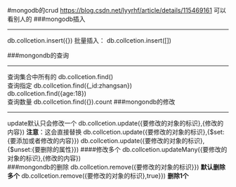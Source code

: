 #mongodb的crud
https://blog.csdn.net/lyyrhf/article/details/115469161  可以看别人的
###mongodb插入
***
db.collcetion.insert({})
批量插入：
db.collcetion.insert([])

###mongondb的查询
***
查询集合中所有的
db.collcetion.find()  
查询指定
db.collcetion.find({_id:zhangsan})  
db.collcetion.find({age:18})  
查询数量
db.collcetion.find({}).count
###mongondb的修改
***
update默认只会修改一个
db.collcetion.update({要修改的对象的标识},{修改的内容})  **注意**：这会直接替换
db.collcetion.update({要修改的对象的标识},{$set:{要添加或者修改的内容}}) 
db.collcetion.update({要修改的对象的标识},{$unset:{要删除的属性}}) 
####修改多个
db.collcetion.updateMany({要修改的对象的标识},{修改的内容})  
###mongondb的删除
db.collcetion.remove({要修改的对象的标识}}) **默认删除多个**
db.collcetion.remove({要修改的对象的标识},true}}) **删除1个**


